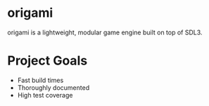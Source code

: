 # origami
origami is a lightweight, modular game engine built on top of SDL3.

# Project Goals
* Fast build times
* Thoroughly documented
* High test coverage
